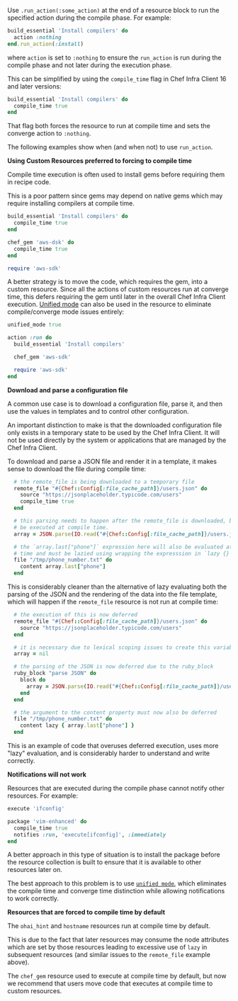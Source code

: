 Use `.run_action(:some_action)` at the end of a resource block to run
the specified action during the compile phase. For example:

```ruby
build_essential 'Install compilers' do
  action :nothing
end.run_action(:install)
```

where `action` is set to `:nothing` to ensure the `run_action` is run
during the compile phase and not later during the execution phase.

This can be simplified by using the `compile_time` flag in Chef Infra
Client 16 and later versions:

```ruby
build_essential 'Install compilers' do
  compile_time true
end
```

That flag both forces the resource to run at compile time and sets the
converge action to `:nothing`.

The following examples show when (and when not) to use `run_action`.

<!-- markdownlint-disable-file MD036 -->

**Using Custom Resources preferred to forcing to compile time**

Compile time execution is often used to install gems before requiring
them in recipe code.

This is a poor pattern since gems may depend on native gems which
may require installing compilers at compile time.

```ruby
build_essential 'Install compilers' do
  compile_time true
end

chef_gem 'aws-dsk' do
  compile_time true
end

require 'aws-sdk'
```

A better strategy is to move the code, which requires the gem, into
a custom resource. Since all the actions of custom resources run
at converge time, this defers requiring
the gem until later in the overall Chef Infra Client execution. [Unified
mode](/unified_mode/) can also be used in the resource to eliminate compile/converge
mode issues entirely:

```ruby
unified_mode true

action :run do
  build_essential 'Install compilers'

  chef_gem 'aws-sdk'

  require 'aws-sdk'
end
```

**Download and parse a configuration file**

A common use case is to download a configuration file, parse it, and then
use the values in templates and to control other configuration.

An important distinction to make is that the downloaded configuration file
only exists in a temporary state to be used by the Chef Infra Client. It will
not be used directly by the system or applications that are managed by the
Chef Infra Client.

To download and parse a JSON file and render it in a template, it makes sense
to download the file during compile time:

```ruby
  # the remote_file is being downloaded to a temporary file
  remote_file "#{Chef::Config[:file_cache_path]}/users.json" do
    source "https://jsonplaceholder.typicode.com/users"
    compile_time true
  end

  # this parsing needs to happen after the remote_file is downloaded, but will
  # be executed at compile time.
  array = JSON.parse(IO.read("#{Chef::Config[:file_cache_path]}/users.json")

  # the `array.last["phone"]` expression here will also be evaluated at compile
  # time and must be lazied using wrapping the expresssion in `lazy {}`
  file "/tmp/phone_number.txt" do
    content array.last["phone"]
  end
```

This is considerably cleaner than the alternative of lazy evaluating both the parsing of the
JSON and the rendering of the data into the file template, which will happen if
the `remote_file` resource is not run at compile time:

```ruby
  # the execution of this is now deferred
  remote_file "#{Chef::Config[:file_cache_path]}/users.json" do
    source "https://jsonplaceholder.typicode.com/users"
  end

  # it is necessary due to lexical scoping issues to create this variable here
  array = nil

  # the parsing of the JSON is now deferred due to the ruby_block
  ruby_block "parse JSON" do
    block do
      array = JSON.parse(IO.read("#{Chef::Config[:file_cache_path]}/users.json")
    end
  end

  # the argument to the content property must now also be deferred
  file "/tmp/phone_number.txt" do
    content lazy { array.last["phone"] }
  end
```

This is an example of code that overuses deferred execution, uses more "lazy" evaluation, and is
considerably harder to understand and write correctly.

**Notifications will not work**

Resources that are executed during the compile phase cannot notify other
resources. For example:

```ruby
execute 'ifconfig'

package 'vim-enhanced' do
  compile_time true
  notifies :run, 'execute[ifconfig]', :immediately
end
```

A better approach in this type of situation is to install the package
before the resource collection is built to ensure that it is available
to other resources later on.

The best approach to this problem is to use [`unified mode`](/unified_mode/), which eliminates
the compile time and converge time distinction while allowing notifications
to work correctly.

**Resources that are forced to compile time by default**

The `ohai_hint` and `hostname` resources run at compile time by default.

This is due to the fact that later resources may consume the node attributes which
are set by those resources leading to excessive use of `lazy` in subsequent
resources (and similar issues to the `remote_file` example above).

The `chef_gem` resource used to execute at compile time by default, but now we
recommend that users move code that executes at compile time to custom resources.
